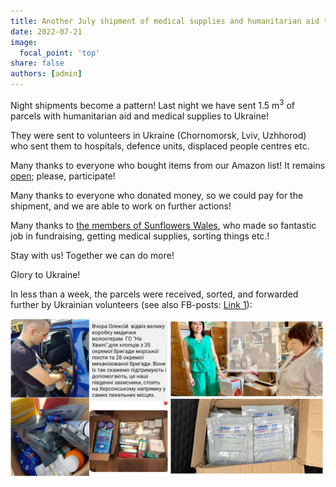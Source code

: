 ```yaml
---
title: Another July shipment of medical supplies and humanitarian aid to Ukraine
date: 2022-07-21
image:
  focal_point: 'top'
share: false
authors: [admin]
---
```


Night shipments become a pattern! Last night we have sent 1.5 m<sup>3</sup> of parcels with humanitarian aid and medical supplies to Ukraine!

<!--more-->


They were sent to volunteers in Ukraine (Chornomorsk, Lviv, Uzhhorod) who sent them to hospitals, defence units, displaced people centres etc.

Many thanks to everyone who bought items from our Amazon list! It remains <a href="https://www.amazon.co.uk/hz/wishlist/ls/3IKD8RINIZODU" target="_blank">open</a>;  please, participate!

Many thanks to everyone who donated money, so we could pay for the shipment, and we are able to work on further actions!

Many thanks to <a href="/about/">the members of Sunflowers Wales</a>, who made so fantastic job in fundraising, getting medical supplies, sorting things etc.!

Stay with us! Together we can do more!

Glory to Ukraine!  

In less than a week, the parcels were received, sorted, and forwarded further by Ukrainian volunteers (see also FB-posts: 
<a href="https://www.facebook.com/luda.barsyk/posts/pfbid02XjSp7zip4tT6JtKTks4DyjsFWKL5bZyw91ikZ1fsADRsocandQdQAkwbuKBYiE2ql" target="_blank">Link 1</a>):
<div style="margin-top: 0;"><img src="JulyReport1.jpg" alt="JulyReport1" width="50%" style="display: inline; margin-top: 0;"/><img src="JulyReport2.jpg" alt="JulyReport2" width="50%" style="display: inline; margin-top: 0;"/></div> 
